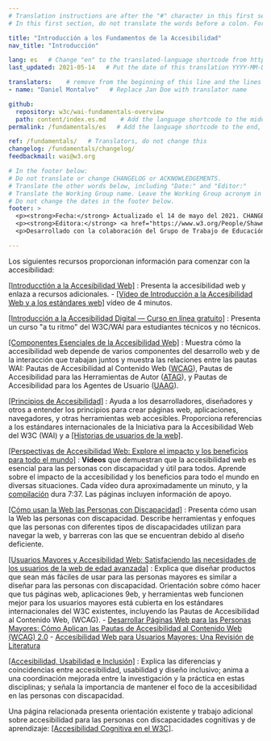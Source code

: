 ```yaml
---
# Translation instructions are after the "#" character in this first section. They are comments that do not show up in the web page. You do not need to translate the instructions after #.
# In this first section, do not translate the words before a colon. For example, do not translate "title:". Do translate the text after "title:".

title: "Introducción a los Fundamentos de la Accesibilidad"
nav_title: "Introducción"

lang: es   # Change "en" to the translated-language shortcode from https://www.iana.org/assignments/language-subtag-registry/language-subtag-registry
last_updated: 2021-05-14   # Put the date of this translation YYYY-MM-DD (with month in the middle)

translators:    # remove from the beginning of this line and the lines below: "# " (the hash sign and the space)
- name: "Daniel Montalvo"   # Replace Jan Doe with translator name

github:
  repository: w3c/wai-fundamentals-overview
  path: content/index.es.md    # Add the language shortcode to the middle of the filename, for example: content/index.fr.md
permalink: /fundamentals/es   # Add the language shortcode to the end, with no slash at end, for example: /fundamentals/fr

ref: /fundamentals/   # Translators, do not change this
changelog: /fundamentals/changelog/
feedbackmail: wai@w3.org

# In the footer below:
# Do not translate or change CHANGELOG or ACKNOWLEDGEMENTS.
# Translate the other words below, including "Date:" and "Editor:"
# Translate the Working Group name. Leave the Working Group acronym in English.
# Do not change the dates in the footer below.
footer: >
  <p><strong>Fecha:</strong> Actualizado el 14 de mayo del 2021. CHANGELOG.</p>
  <p><strong>Editora:</strong> <a href="https://www.w3.org/People/Shawn/">Shawn Lawton Henry</a>.</p>
  <p>Desarrollado con la colaboración del Grupo de Trabajo de Educación y Difusión (<a href="http://www.w3.org/WAI/EO/">EOWG</a>).</p>

---
```


Los siguientes recursos proporcionan información para comenzar con la accesibilidad:

[[Introducctión a la Accesibilidad Web]](/fundamentals/accessibility-intro/)
:   Presenta la accesibilidad web y enlaza a recursos adicionales.
    -   [[Vídeo de Introducción a la Accesibilidad Web y a los estándares web]](/videos/standards-and-benefits/) vídeo de 4 minutos.

[[Introducción  a la Accesibilidad Digital &mdash; Curso en línea gratuito]](/fundamentals/foundations-course/)
:   Presenta un curso "a tu ritmo" del W3C/WAI para estudiantes técnicos y no técnicos.


[[Componentes Esenciales de la Accesibilidad Web]](/fundamentals/components/)
:   Muestra cómo la accesibilidad web depende de varios componentes del desarrollo web y de la interacción que trabajan juntos y muestra las relaciones entre las pautas WAI: Pautas de Accesibilidad al Contenido Web ([WCAG](/standards-guidelines/wcag/)), Pautas de Accesibilidad para las Herramientas de Autor ([ATAG](/standards-guidelines/atag/)), y Pautas de Accesibilidad para los Agentes de Usuario ([UAAG](/standards-guidelines/uaag/)).

[[Principios de Accesibilidad]](/fundamentals/accessibility-principles/)
:   Ayuda a los desarrolladores, diseñadores y otros a entender los principios para crear páginas web, aplicaciones, navegadores, y otras herramientas web accesibles. Proporciona referencias a los estándares internacionales de la Iniciativa para la Accesibilidad Web del W3C (WAI) y a [[Historias de usuarios de la web]](/people-use-web/user-stories/).

[[Perspectivas de Accesibilidad Web: Explore el impacto y los beneficios para todo el mundo]](/perspective-videos/)
:   **Vídeos** que demuestran que la accesibilidad web es esencial para las personas con discapacidad y útil para todos. Aprende sobre el impacto de la accesibilidad y los beneficios para todo el mundo en diversas situaciones. Cada vídeo dura aproximadamente un minuto, y la [compilación](https://www.youtube.com/watch?v=3f31oufqFSM) dura 7:37. Las páginas incluyen información de apoyo.

[[Cómo usan la Web las Personas con Discapacidad]](/people-use-web/)
:   Presenta cómo usan la Web las personas con discapacidad. Describe herramientas y enfoques que las personas con diferentes tipos de discapacidades utilizan para navegar la web, y barreras con las que se encuentran debido al diseño deficiente.

[[Usuarios Mayores y Accesibilidad Web:  Satisfaciendo las necesidades de los usuarios de la web de edad avanzada]](/older-users/)
:   Explica que diseñar productos que sean más fáciles de usar para las personas mayores es similar a diseñar para las personas con discapacidad. Orientación sobre cómo hacer que tus páginas web, aplicaciones 9eb, y herramientas web funcionen mejor para los usuarios mayores está cubierta en los estándares internacionales del W3C existentes, incluyendo las Pautas de Accesibilidad al Contenido Web, (WCAG).
    -   [Desarrollar Páginas Web para las Personas Mayores: Cómo Aplican las Pautas de Accesibilidad al Contenido Web (WCAG) 2.0](https://www.w3.org/WAI/older-users/developing/)
    -   [Accesibilidad Web para Usuarios Mayores: Una Revisión de Literatura](https://www.w3.org/WAI/older-users/literature/)

[[Accesibilidad, Usabilidad e Inclusión]](/fundamentals/accessibility-usability-inclusion/)
:   Explica las diferencias y coincidencias entre accesibilidad, usabilidad y diseño inclusivo; anima a una coordinación mejorada entre la investigación y la práctica en estas disciplinas; y señala la importancia de mantener el foco de la accesibilidad en las personas con discapacidad.

Una página relacionada presenta orientación existente y trabajo adicional sobre accesibilidad para las personas con discapacidades cognitivas y de aprendizaje: [[Accesibilidad Cognitiva en el W3C]](/cognitive/).
